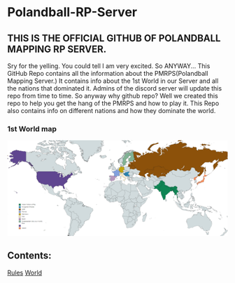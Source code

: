 # Polandball-RP-Server

## THIS IS THE OFFICIAL GITHUB OF POLANDBALL MAPPING RP SERVER.

Sry for the yelling. You could tell I am very excited. So ANYWAY... This GitHub Repo contains all the information about the PMRPS(Polandball Mapping Server.) It contains info about the 1st World in our Server and all the nations that dominated it. Admins of the discord server will update this repo from time to time. So anyway why github repo? Well we created this repo to help you get the hang of the PMRPS and how to play it. This Repo also contains info on different nations and how they dominate the world. 

### 1st World map
![1st World Map](https://raw.githubusercontent.com/Shervi28/Polandball-RP-Server/main/finalmap.PNG)

## Contents:
[Rules](https://github.com/Shervi28/Polandball-RP-Server/blob/main/Rules.md)
[World](https://github.com/Shervi28/Polandball-RP-Server/tree/main/Worlds/World%20%231)




